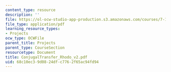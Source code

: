 ```yaml
---
content_type: resource
description: ''
file: https://ol-ocw-studio-app-production.s3.amazonaws.com/courses/7-13-experimental-microbial-genetics-fall-2003/68c10ec39d0824dfc7762f65ac94fd94_ConjugalTransfer_Rhodo_v2.pdf
file_type: application/pdf
learning_resource_types:
- Projects
ocw_type: OCWFile
parent_title: Projects
parent_type: CourseSection
resourcetype: Document
title: ConjugalTransfer_Rhodo_v2.pdf
uid: 68c10ec3-9d08-24df-c776-2f65ac94fd94
---
```

